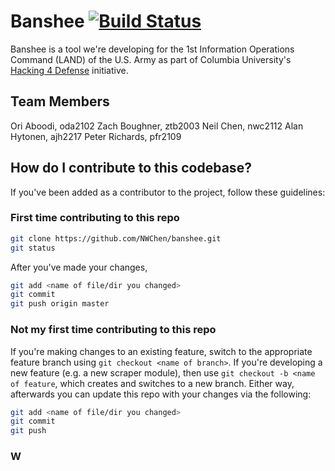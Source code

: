 # Banshee [![Build Status](https://travis-ci.org/NWChen/banshee.svg?branch=master)](https://travis-ci.org/NWChen/banshee)

Banshee is a tool we're developing for the 1st Information Operations Command (LAND) of the U.S. Army as part of Columbia University's [Hacking 4 Defense](http://www.h4d.cs.columbia.edu) initiative.

## Team Members
Ori Aboodi, oda2102
Zach Boughner, ztb2003
Neil Chen, nwc2112
Alan Hytonen, ajh2217
Peter Richards, pfr2109

## How do I contribute to this codebase?
If you've been added as a contributor to the project, follow these guidelines:

### First time contributing to this repo
```bash
git clone https://github.com/NWChen/banshee.git
git status
```
After you've made your changes,
```bash
git add <name of file/dir you changed>
git commit
git push origin master
```

### Not my first time contributing to this repo
If you're making changes to an existing feature, switch to the appropriate feature branch using `git checkout <name of branch>`. If you're developing a new feature (e.g. a new scraper module), then use `git checkout -b <name of feature`, which creates and switches to a new branch. Either way, afterwards you can update this repo with your changes via the following:
```bash
git add <name of file/dir you changed>
git commit
git push
```

### W
